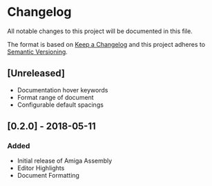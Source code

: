 # Changelog
All notable changes to this project will be documented in this file.

The format is based on [Keep a Changelog](http://keepachangelog.com/en/1.0.0/)
and this project adheres to [Semantic Versioning](http://semver.org/spec/v2.0.0.html).

## [Unreleased]
- Documentation hover keywords
- Format range of document
- Configurable default spacings

## [0.2.0] - 2018-05-11
### Added
- Initial release of Amiga Assembly
- Editor Highlights
- Document Formatting
